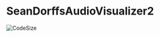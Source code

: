 # SeanDorffsAudioVisualizer2

![CodeSize]((https://img.shields.io/github/languages/code-size/SeanDorff/SeanDorffsAudioVisualizer2))
